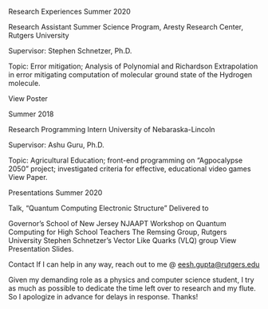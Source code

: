 Research Experiences
Summer 2020

Research Assistant
Summer Science Program, Aresty Research Center, Rutgers University

Supervisor: Stephen Schnetzer, Ph.D.

Topic: Error mitigation; Analysis of Polynomial and Richardson Extrapolation in error mitigating computation of molecular ground state of the Hydrogen molecule.

View Poster

Summer 2018

Research Programming Intern
University of Nebaraska-Lincoln

Supervisor: Ashu Guru, Ph.D.

Topic: Agricultural Education; front-end programming on “Agpocalypse 2050” project; investigated criteria for effective, educational video games View Paper.

Presentations
Summer 2020

Talk, “Quantum Computing Electronic Structure”
Delivered to

Governor’s School of New Jersey
NJAAPT Workshop on Quantum Computing for High School Teachers
The Remsing Group, Rutgers University
Stephen Schnetzer’s Vector Like Quarks (VLQ) group
View Presentation Slides.

Contact
If I can help in any way, reach out to me @ eesh.gupta@rutgers.edu

Given my demanding role as a physics and computer science student, I try as much as possible to dedicate the time left over to research and my flute. So I apologize in advance for delays in response. Thanks!
